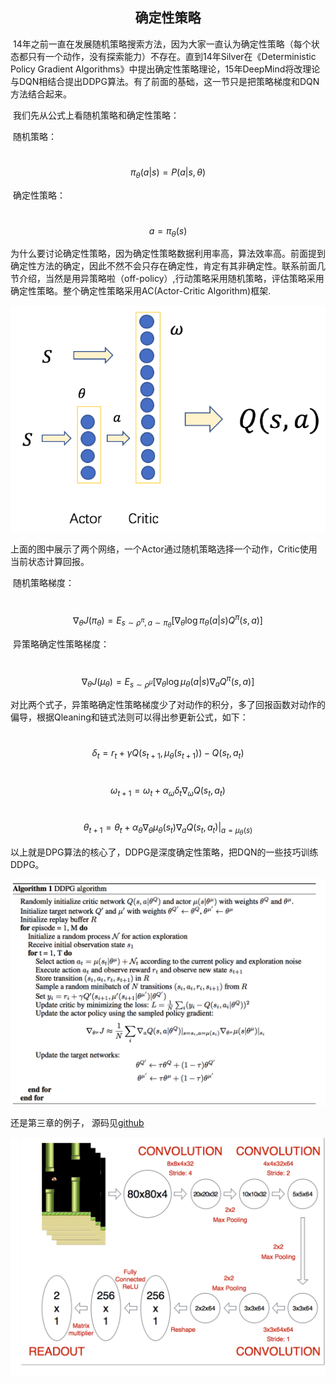 <center><h2>确定性策略</h2></center>
​	14年之前一直在发展随机策略搜索方法，因为大家一直认为确定性策略（每个状态都只有一个动作，没有探索能力）不存在。直到14年Silver在《Deterministic Policy Gradient Algorithms》中提出确定性策略理论，15年DeepMind将改理论与DQN相结合提出DDPG算法。有了前面的基础，这一节只是把策略梯度和DQN方法结合起来。

​	我们先从公式上看随机策略和确定性策略：

​	随机策略：

​			$$\pi_{\theta}(a|s)=P(a|s,\theta)$$

​	确定性策略：

​			$$a = \pi_{\theta}(s)$$			

​	为什么要讨论确定性策略，因为确定性策略数据利用率高，算法效率高。前面提到确定性方法的确定，因此不然不会只存在确定性，肯定有其非确定性。联系前面几节介绍，当然是用异策略啦（off-policy）,行动策略采用随机策略，评估策略采用确定性策略。整个确定性策略采用AC(Actor-Critic Algorithm)框架.

![](image/image-06-01.png)

​	上面的图中展示了两个网络，一个Actor通过随机策略选择一个动作，Critic使用当前状态计算回报。

​	随机策略梯度：

​		$$\nabla_{\theta}J(\pi_{\theta})=E_{s \sim \rho^{\pi},a \sim \pi_{\theta}}[\nabla_{\theta}\log \pi_{\theta}(a|s)Q^{\pi}(s,a)]$$

​	异策略确定性策略梯度：

​		$$\nabla_{\theta}J(\mu_{\theta})=E_{s \sim \rho^{\mu}}[\nabla_{\theta}\log \mu_{\theta}(a|s) \nabla _{a}Q^{\pi}(s,a)]$$

​	对比两个式子，异策略确定性策略梯度少了对动作的积分，多了回报函数对动作的偏导，根据Qleaning和链式法则可以得出参更新公式，如下：

​	$$\delta_t=r_t +\gamma Q(s_{t+1}, \mu_{\theta}(s_{t+1}))-Q(s_t,a_t)$$

​	$$\omega_{t+1} = \omega_{t}  +  \alpha_{\omega}\delta_{t}\nabla_{\omega}Q(s_t,a_t)$$

​	$$\theta_{t+1} = \theta_{t} + \alpha_{\theta}\nabla_{\theta}\mu_{\theta}(s_t)\nabla_{a}Q(s_t,a_t)|_{a=\mu_{\theta}(s)}$$

以上就是DPG算法的核心了，DDPG是深度确定性策略，把DQN的一些技巧训练DDPG。

![](image/image-06-02.png)

还是第三章的例子， 源码见[github](https://github.com/wwbin2017/reinforcement-learning/blob/master/src/third/ddpg_network.py)

![强化学习基本框架](image/image-03-02.png)